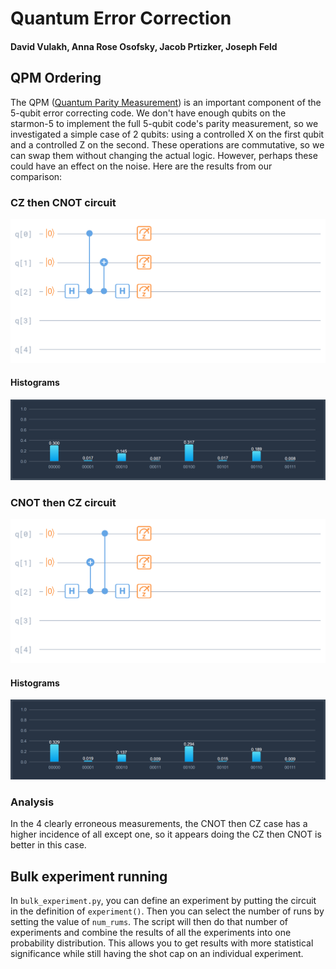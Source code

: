 # Quantum Error Correction
#### David Vulakh, Anna Rose Osofsky, Jacob Prtizker, Joseph Feld



## QPM Ordering

The QPM ([Quantum Parity Measurement](https://en.wikipedia.org/wiki/Parity_measurement)) is an important component of the 5-qubit error correcting code. We don't have enough qubits on the starmon-5 to implement the full 5-qubit code's parity measurement, so we investigated a simple case of 2 qubits: using a controlled X on the first qubit and a controlled Z on the second. These operations are commutative, so we can swap them without changing the actual logic. However, perhaps these could have an effect on the noise. Here are the results from our comparison:  

### CZ then CNOT circuit

![CZ then CNOT](circuit-CZ%20then%20CNOT.png)

#### Histograms

![CZ then CNOT histogram](cz%20then%20cnot%20histo.PNG)

### CNOT then CZ circuit

![CNOT then CZ](circuit-CNOT%20then%20CZ.png)

#### Histograms

![CZ then CNOT histogram](cnot%20then%20cz%20histo.PNG)

### Analysis

In the 4 clearly erroneous measurements, the CNOT then CZ case has a higher incidence of all except one, so it appears doing the CZ then CNOT is better in this case.    


## Bulk experiment running

In ```bulk_experiment.py```, you can define an experiment by putting the circuit in the definition of ```experiment()```. Then you can select the number of runs by setting the value of ```num_rums```. The script will then do that number of experiments and combine the results of all the experiments into one probability distribution. This allows you to get results with more statistical significance while still having the shot cap on an individual experiment.